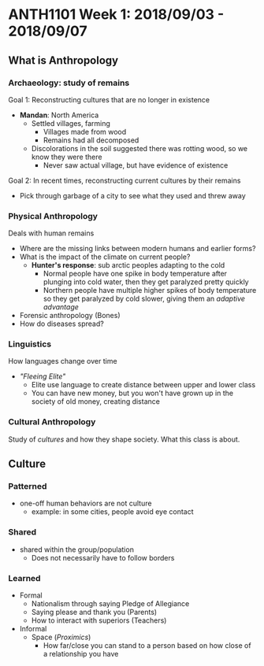 # ANTH1101 Week 1: 2018/09/03 - 2018/09/07

## What is Anthropology

### Archaeology: study of remains

Goal 1: Reconstructing cultures that are no longer in existence

* **Mandan**: North America
  * Settled villages, farming
    * Villages made from wood
    * Remains had all decomposed
  * Discolorations in the soil suggested there was rotting wood, so we know they were there
    * Never saw actual village, but have evidence of existence

Goal 2: In recent times, reconstructing current cultures by their remains

* Pick through garbage of a city to see what they used and threw away

### Physical Anthropology

Deals with human remains

* Where are the missing links between modern humans and earlier forms?
* What is the impact of the climate on current people?
  * **Hunter's response**: sub arctic peoples adapting to the cold
    * Normal people have one spike in body temperature after plunging into cold water, then they get paralyzed pretty quickly
    * Northern people have multiple higher spikes of body temperature so they get paralyzed by cold slower, giving them an *adaptive advantage*
* Forensic anthropology (Bones)
* How do diseases spread?

### Linguistics

How languages change over time

* *"Fleeing Elite"*
  * Elite use language to create distance between upper and lower class
  * You can have new money, but you won't have grown up in the society of old money, creating distance

### Cultural Anthropology

Study of *cultures* and how they shape society. What this class is about.

## Culture

### Patterned

* one-off human behaviors are not culture
  * example: in some cities, people avoid eye contact

### Shared

* shared within the group/population
  * Does not necessarily have to follow borders

### Learned

* Formal
  * Nationalism through saying Pledge of Allegiance
  * Saying please and thank you (Parents)
  * How to interact with superiors (Teachers)
* Informal
  * Space (*Proximics*)
    * How far/close you can stand to a person based on how close of a relationship  you have